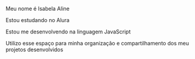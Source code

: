 Meu nome é Isabela Aline

Estou estudando no Alura

Estou me desenvolvendo na linguagem JavaScript

Utilizo esse espaço para minha organização e compartilhamento dos meu projetos desenvolvidos

<!--
**Isaline3a/Isaline3a** is a ✨ _special_ ✨ repository because its `README.md` (this file) appears on your GitHub profile.

Here are some ideas to get you started:

- 🔭 I’m currently working on ...
- 🌱 I’m currently learning ...
- 👯 I’m looking to collaborate on ...
- 🤔 I’m looking for help with ...
- 💬 Ask me about ...
- 📫 How to reach me: ...
- 😄 Pronouns: ...
- ⚡ Fun fact: ...
-->
